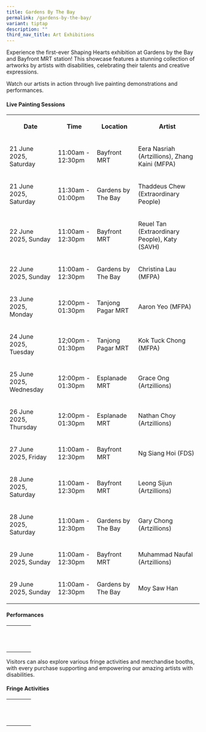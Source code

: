 ```yaml
---
title: Gardens By The Bay
permalink: /gardens-by-the-bay/
variant: tiptap
description: ""
third_nav_title: Art Exhibitions
---
```

<p>Experience the first-ever Shaping Hearts exhibition at Gardens by the
Bay and Bayfront MRT station! This showcase features a stunning collection
of artworks by artists with disabilities, celebrating their talents and
creative expressions.</p>
<p>Watch our artists in action through live painting demonstrations and performances.</p>
<h4>Live Painting Sessions</h4>
<table style="minWidth: 100px">
<colgroup>
<col>
<col>
<col>
<col>
</colgroup>
<tbody>
<tr>
<th rowspan="1" colspan="1">
<p>Date</p>
</th>
<th rowspan="1" colspan="1">
<p>Time</p>
</th>
<th rowspan="1" colspan="1">
<p>Location</p>
</th>
<th rowspan="1" colspan="1">
<p>Artist</p>
</th>
</tr>
<tr>
<td rowspan="1" colspan="1">
<p>21 June 2025, Saturday</p>
</td>
<td rowspan="1" colspan="1">
<p>11:00am - 12:30pm</p>
</td>
<td rowspan="1" colspan="1">
<p>Bayfront MRT</p>
</td>
<td rowspan="1" colspan="1">
<p>Eera Nasriah (Artzillions), Zhang Kaini (MFPA)</p>
</td>
</tr>
<tr>
<td rowspan="1" colspan="1">
<p>21 June 2025, Saturday</p>
</td>
<td rowspan="1" colspan="1">
<p>11:30am - 01:00pm</p>
</td>
<td rowspan="1" colspan="1">
<p>Gardens by The Bay</p>
</td>
<td rowspan="1" colspan="1">
<p>Thaddeus Chew (Extraordinary People)</p>
</td>
</tr>
<tr>
<td rowspan="1" colspan="1">
<p>22 June 2025, Sunday</p>
</td>
<td rowspan="1" colspan="1">
<p>11:00am - 12:30pm</p>
</td>
<td rowspan="1" colspan="1">
<p>Bayfront MRT</p>
</td>
<td rowspan="1" colspan="1">
<p>Reuel Tan (Extraordinary People), Katy (SAVH)</p>
</td>
</tr>
<tr>
<td rowspan="1" colspan="1">
<p>22 June 2025, Sunday</p>
</td>
<td rowspan="1" colspan="1">
<p>11:00am - 12:30pm</p>
</td>
<td rowspan="1" colspan="1">
<p>Gardens by The Bay</p>
</td>
<td rowspan="1" colspan="1">
<p>Christina Lau (MFPA)</p>
</td>
</tr>
<tr>
<td rowspan="1" colspan="1">
<p>23 June 2025, Monday</p>
</td>
<td rowspan="1" colspan="1">
<p>12:00pm - 01:30pm</p>
</td>
<td rowspan="1" colspan="1">
<p>Tanjong Pagar MRT</p>
</td>
<td rowspan="1" colspan="1">
<p>Aaron Yeo (MFPA)</p>
</td>
</tr>
<tr>
<td rowspan="1" colspan="1">
<p>24 June 2025, Tuesday</p>
</td>
<td rowspan="1" colspan="1">
<p>12;00pm - 01:30pm</p>
</td>
<td rowspan="1" colspan="1">
<p>Tanjong Pagar MRT</p>
</td>
<td rowspan="1" colspan="1">
<p>Kok Tuck Chong (MFPA)</p>
</td>
</tr>
<tr>
<td rowspan="1" colspan="1">
<p>25 June 2025, Wednesday</p>
</td>
<td rowspan="1" colspan="1">
<p>12:00pm - 01:30pm</p>
</td>
<td rowspan="1" colspan="1">
<p>Esplanade MRT</p>
</td>
<td rowspan="1" colspan="1">
<p>Grace Ong (Artzillions)</p>
</td>
</tr>
<tr>
<td rowspan="1" colspan="1">
<p>26 June 2025, Thursday</p>
</td>
<td rowspan="1" colspan="1">
<p>12:00pm - 01:30pm</p>
</td>
<td rowspan="1" colspan="1">
<p>Esplanade MRT</p>
</td>
<td rowspan="1" colspan="1">
<p>Nathan Choy (Artzillions)</p>
</td>
</tr>
<tr>
<td rowspan="1" colspan="1">
<p>27 June 2025, Friday</p>
</td>
<td rowspan="1" colspan="1">
<p>11:00am - 12:30pm</p>
</td>
<td rowspan="1" colspan="1">
<p>Bayfront MRT</p>
</td>
<td rowspan="1" colspan="1">
<p>Ng Siang Hoi (FDS)</p>
</td>
</tr>
<tr>
<td rowspan="1" colspan="1">
<p>28 June 2025, Saturday</p>
</td>
<td rowspan="1" colspan="1">
<p>11:00am - 12:30pm</p>
</td>
<td rowspan="1" colspan="1">
<p>Bayfront MRT</p>
</td>
<td rowspan="1" colspan="1">
<p>Leong Sijun (Artzillions)</p>
</td>
</tr>
<tr>
<td rowspan="1" colspan="1">
<p>28 June 2025, Saturday</p>
</td>
<td rowspan="1" colspan="1">
<p>11:00am - 12:30pm</p>
</td>
<td rowspan="1" colspan="1">
<p>Gardens by The Bay</p>
</td>
<td rowspan="1" colspan="1">
<p>Gary Chong (Artzillions)</p>
</td>
</tr>
<tr>
<td rowspan="1" colspan="1">
<p>29 June 2025, Sunday</p>
</td>
<td rowspan="1" colspan="1">
<p>11:00am - 12:30pm</p>
</td>
<td rowspan="1" colspan="1">
<p>Bayfront MRT</p>
</td>
<td rowspan="1" colspan="1">
<p>Muhammad Naufal (Artzillions)</p>
</td>
</tr>
<tr>
<td rowspan="1" colspan="1">
<p>29 June 2025, Sunday</p>
</td>
<td rowspan="1" colspan="1">
<p>11:00am - 12:30pm</p>
</td>
<td rowspan="1" colspan="1">
<p>Gardens by The Bay</p>
</td>
<td rowspan="1" colspan="1">
<p>Moy Saw Han</p>
</td>
</tr>
</tbody>
</table>
<h4>Performances</h4>
<table style="minWidth: 100px">
<colgroup>
<col>
<col>
<col>
<col>
</colgroup>
<tbody>
<tr>
<th rowspan="1" colspan="1">
<p></p>
</th>
<th rowspan="1" colspan="1">
<p></p>
</th>
<th rowspan="1" colspan="1">
<p></p>
</th>
<th rowspan="1" colspan="1">
<p></p>
</th>
</tr>
<tr>
<td rowspan="1" colspan="1">
<p></p>
</td>
<td rowspan="1" colspan="1">
<p></p>
</td>
<td rowspan="1" colspan="1">
<p></p>
</td>
<td rowspan="1" colspan="1">
<p></p>
</td>
</tr>
<tr>
<td rowspan="1" colspan="1">
<p></p>
</td>
<td rowspan="1" colspan="1">
<p></p>
</td>
<td rowspan="1" colspan="1">
<p></p>
</td>
<td rowspan="1" colspan="1">
<p></p>
</td>
</tr>
</tbody>
</table>
<p>Visitors can also explore various fringe activities and merchandise booths,
with every purchase supporting and empowering our amazing artists with
disabilities.</p>
<h4>Fringe Activities</h4>
<table style="minWidth: 100px">
<colgroup>
<col>
<col>
<col>
<col>
</colgroup>
<tbody>
<tr>
<th rowspan="1" colspan="1">
<p></p>
</th>
<th rowspan="1" colspan="1">
<p></p>
</th>
<th rowspan="1" colspan="1">
<p></p>
</th>
<th rowspan="1" colspan="1">
<p></p>
</th>
</tr>
<tr>
<td rowspan="1" colspan="1">
<p></p>
</td>
<td rowspan="1" colspan="1">
<p></p>
</td>
<td rowspan="1" colspan="1">
<p></p>
</td>
<td rowspan="1" colspan="1">
<p></p>
</td>
</tr>
<tr>
<td rowspan="1" colspan="1">
<p></p>
</td>
<td rowspan="1" colspan="1">
<p></p>
</td>
<td rowspan="1" colspan="1">
<p></p>
</td>
<td rowspan="1" colspan="1">
<p></p>
</td>
</tr>
</tbody>
</table>
<p></p>